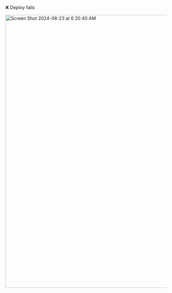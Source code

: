 ❌ Deploy fails

<img width="851" alt="Screen Shot 2024-08-23 at 6 20 40 AM" src="https://github.com/user-attachments/assets/c952b959-40d0-4c35-bea0-aa3b04d686e4">

